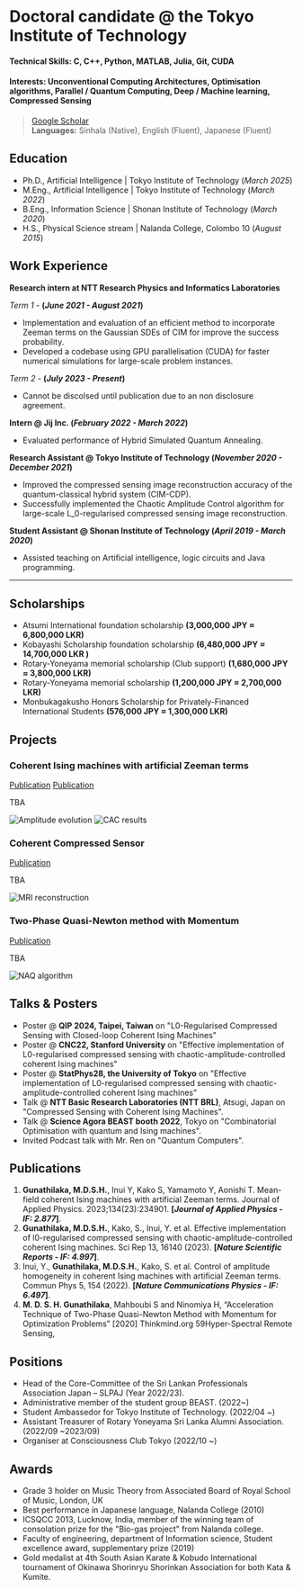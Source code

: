 # Doctoral candidate @ the Tokyo Institute of Technology

#### Technical Skills: C, C++, Python, MATLAB, Julia, Git, CUDA
#### Interests: Unconventional Computing Architectures, Optimisation algorithms, Parallel / Quantum Computing, Deep / Machine learning, Compressed Sensing
> [Google Scholar](https://scholar.google.com/citations?user=AoeGGVQAAAAJ&hl=en) <br>
> **Languages:** Sinhala (Native), English (Fluent), Japanese (Fluent)

## Education
- Ph.D., Artificial Intelligence | Tokyo Institute of Technology (_March 2025_)								       		
- M.Eng., Artificial Intelligence | Tokyo Institute of Technology (_March 2022_)	 			        		
- B.Eng., Information Science | Shonan Institute of Technology (_March 2020_)
- H.S., Physical Science stream | Nalanda College, Colombo 10 (_August 2015_)

## Work Experience
**Research intern at NTT Research Physics and Informatics Laboratories**

*Term 1* - **(_June 2021 - August 2021_)**
- Implementation and evaluation of an efficient method to incorporate Zeeman terms on the Gaussian SDEs of CIM for improve the success probability.
- Developed a codebase using GPU parallelisation (CUDA) for faster numerical simulations for large-scale problem instances.  
  
*Term 2* - **(_July 2023 - Present_)**
- Cannot be discolsed until publication due to an non disclosure agreement.

**Intern @ Jij Inc. (_February 2022 - March 2022_)**
- Evaluated performance of Hybrid Simulated Quantum Annealing.

**Research Assistant @ Tokyo Institute of Technology (_November 2020 - December 2021_)**
- Improved the compressed sensing image reconstruction accuracy of the quantum-classical hybrid system (CIM-CDP).
- Successfully implemented the Chaotic Amplitude Control algorithm for large-scale L_0-regularised compressed sensing image reconstruction.

**Student Assistant @ Shonan Institute of Technology (_April 2019 - March 2020_)**
- Assisted teaching on Artificial intelligence, logic circuits and Java programming.

****
## Scholarships

- Atsumi International foundation scholarship **(3,000,000 JPY ≈ 6,800,000 LKR)**
- Kobayashi Scholarship foundation scholarship **(6,480,000 JPY ≈ 14,700,000 LKR )**
- Rotary-Yoneyama memorial scholarship (Club support) **(1,680,000 JPY ≈ 3,800,000 LKR)**
- Rotary-Yoneyama memorial scholarship **(1,200,000 JPY ≈ 2,700,000 LKR)**
- Monbukagakusho Honors Scholarship for Privately-Financed International Students **(576,000 JPY ≈ 1,300,000 LKR)**


## Projects

### Coherent Ising machines with artificial Zeeman terms
[Publication](https://doi.org/10.1063/5.0176248)
[Publication](https://doi.org/10.1038/s42005-022-00927-x)

TBA

![Amplitude evolution](/assets/img/mfz_Figure_1.png)
![CAC results](/assets/img/gac.webp)

### Coherent Compressed Sensor
[Publication](https://doi.org/10.1038/s41598-023-43364-8)

TBA

![MRI reconstruction](/assets/img/gacs_Figure_6.png)


### Two-Phase Quasi-Newton method with Momentum
[Publication](http://www.thinkmind.org/index.php?view=article&articleid=eknow_2020_2_60_60037)

TBA

![NAQ algorithm](/assets/img/naq.png)

## Talks & Posters
- Poster @ **QIP 2024, Taipei, Taiwan** on "L0-Regularised Compressed Sensing with Closed-loop Coherent Ising Machines"
- Poster @ **CNC22, Stanford University** on "Effective implementation of L0-regularised compressed sensing with chaotic-amplitude-controlled coherent Ising machines"
- Poster @ **StatPhys28, the University of Tokyo** on "Effective implementation of L0-regularised compressed sensing with chaotic-amplitude-controlled coherent Ising machines"
- Talk @ **NTT Basic Research Laboratories (NTT BRL)**, Atsugi, Japan on "Compressed Sensing with Coherent Ising Machines".
- Talk @ **Science Agora BEAST booth 2022**, Tokyo on "Combinatorial Optimisation with quantum and Ising machines".
- Invited Podcast talk with Mr. Ren on "Quantum Computers".

## Publications
1. **Gunathilaka, M.D.S.H.**, Inui Y, Kako S, Yamamoto Y, Aonishi T. Mean-field coherent Ising machines with artificial Zeeman terms. Journal of Applied Physics. 2023;134(23):234901. **[_Journal of Applied Physics - IF: 2.877_]**.
2. **Gunathilaka, M.D.S.H.**, Kako, S., Inui, Y. et al. Effective implementation of l0-regularised compressed sensing with chaotic-amplitude-controlled coherent Ising machines. Sci Rep 13, 16140 (2023). **[_Nature Scientific Reports - IF: 4.997_]**.
3. Inui, Y., **Gunathilaka, M.D.S.H.**, Kako, S. et al. Control of amplitude homogeneity in coherent Ising machines with artificial Zeeman terms. Commun Phys 5, 154 (2022). **[_Nature Communications Physics - IF: 6.497_]**.
4. **M. D. S. H. Gunathilaka**, Mahboubi S and Ninomiya H, “Acceleration Technique of Two-Phase Quasi-Newton Method with Momentum for Optimization Problems” [2020] Thinkmind.org 59Hyper-Spectral Remote Sensing, 

## Positions 
- Head of the Core-Committee of the Sri Lankan Professionals Association Japan – SLPAJ (Year 2022/23).
- Administrative member of the student group BEAST. (2022~)
- Student Ambassedor for Tokyo Institute of Technology. (2022/04 ~)
- Assistant Treasurer of Rotary Yoneyama Sri Lanka Alumni Association. (2022/09 ~2023/09)
- Organiser at Consciousness Club Tokyo (2022/10 ~)

## Awards
- Grade 3 holder on Music Theory from Associated Board of Royal School of Music, London, UK
- Best performance in Japanese language, Nalanda College (2010)
- ICSQCC 2013, Lucknow, India, member of the winning team of consolation prize for the "Bio-gas project" from Nalanda college. 
- Faculty of engineering, department of Information science, Student excellence award, supplementary prize (2019)
- Gold medalist at 4th South Asian Karate & Kobudo International tournament of Okinawa Shorinryu Shorinkan Association for both Kata & Kumite.
